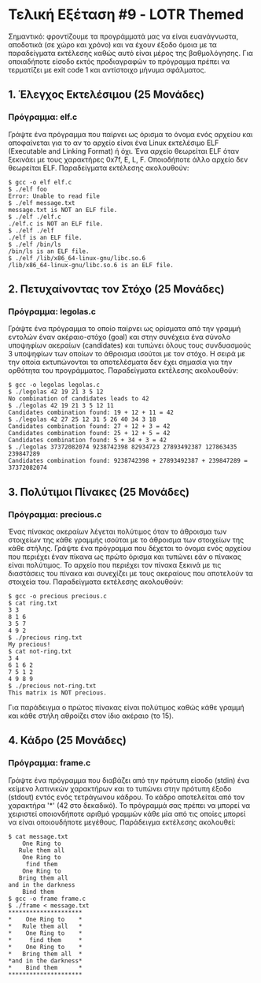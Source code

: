 # Τελική Εξέταση #9 - LOTR Themed

Σημαντικό: φροντίζουμε τα προγράμματά μας να είναι ευανάγνωστα, αποδοτικά (σε χώρο και χρόνο) και να έχουν έξοδο όμοια με τα παραδείγματα εκτέλεσης καθώς αυτό είναι μέρος της βαθμολόγησης. Για οποιαδήποτε είσοδο εκτός προδιαγραφών το πρόγραμμα πρέπει να τερματίζει με exit code 1 και αντίστοιχο μήνυμα σφάλματος.

## 1. Έλεγχος Εκτελέσιμου (25 Μονάδες)

### Πρόγραμμα: elf.c

Γράψτε ένα πρόγραμμα που παίρνει ως όρισμα το όνομα ενός αρχείου και αποφαίνεται για το αν το αρχείο είναι ένα Linux εκτελέσιμο ELF (Executable and Linking Format) ή όχι. Ένα αρχείο θεωρείται ELF όταν ξεκινάει με τους χαρακτήρες 0x7f, E, L, F. Οποιοδήποτε άλλο αρχείο δεν θεωρείται ELF. Παραδείγματα εκτέλεσης ακολουθούν:

```
$ gcc -o elf elf.c
$ ./elf foo
Error: Unable to read file
$ ./elf message.txt
message.txt is NOT an ELF file.
$ ./elf ./elf.c
./elf.c is NOT an ELF file.
$ ./elf ./elf
./elf is an ELF file.
$ ./elf /bin/ls
/bin/ls is an ELF file.
$ ./elf /lib/x86_64-linux-gnu/libc.so.6
/lib/x86_64-linux-gnu/libc.so.6 is an ELF file.
```

## 2. Πετυχαίνοντας τον Στόχο (25 Μονάδες)

### Πρόγραμμα: legolas.c

Γράψτε ένα πρόγραμμα το οποίο παίρνει ως ορίσματα από την γραμμή εντολών έναν ακέραιο-στόχο (goal) και στην συνέχεια ένα σύνολο υποψηφίων ακεραίων (candidates) και τυπώνει όλους τους συνδυασμούς 3 υποψηφίων των οποίων το άθροισμα ισούται με τον στόχο. Η σειρά με την οποία εκτυπώνονται τα αποτελέσματα δεν έχει σημασία για την ορθότητα του προγράμματος. Παραδείγματα εκτέλεσης ακολουθούν:

```
$ gcc -o legolas legolas.c
$ ./legolas 42 19 21 3 5 12
No combination of candidates leads to 42
$ ./legolas 42 19 21 3 5 12 11
Candidates combination found: 19 + 12 + 11 = 42
$ ./legolas 42 27 25 12 31 5 26 40 34 3 18
Candidates combination found: 27 + 12 + 3 = 42
Candidates combination found: 25 + 12 + 5 = 42
Candidates combination found: 5 + 34 + 3 = 42
$ ./legolas 37372082074 9238742398 82934723 27893492387 127863435 239847289
Candidates combination found: 9238742398 + 27893492387 + 239847289 = 37372082074

```

## 3. Πολύτιμοι Πίνακες (25 Μονάδες)

### Πρόγραμμα: precious.c

Ένας πίνακας ακεραίων λέγεται πολύτιμος όταν το άθροισμα των στοιχείων της κάθε γραμμής ισούται με το άθροισμα των στοιχείων της κάθε στήλης. Γράψτε ένα πρόγραμμα που δέχεται το όνομα ενός αρχείου που περιέχει έναν πίκανα ως πρώτο όρισμα και τυπώνει εάν ο πίνακας είναι πολύτιμος. Το αρχείο που περιέχει τον πίνακα ξεκινά με τις διαστάσεις του πίνακα και συνεχίζει με τους ακεραίους που αποτελούν τα στοιχεία του. Παραδείγματα εκτέλεσης ακολουθούν:

```
$ gcc -o precious precious.c
$ cat ring.txt
3 3
8 1 6
3 5 7
4 9 2
$ ./precious ring.txt
My precious!
$ cat not-ring.txt
3 4
6 1 6 2
7 5 1 2
4 9 8 9
$ ./precious not-ring.txt
This matrix is NOT precious.
```

Για παράδειγμα ο πρώτος πίνακας είναι πολύτιμος καθώς κάθε γραμμή και κάθε στήλη αθροίζει στον ίδιο ακέραιο (το 15).

## 4. Κάδρο (25 Μονάδες)

### Πρόγραμμα: frame.c

Γράψτε ένα πρόγραμμα που διαβάζει από την πρότυπη είσοδο (stdin) ένα κείμενο λατινικών χαρακτήρων και το τυπώνει στην πρότυπη έξοδο (stdout) εντός ενός τετράγωνου κάδρου. Το κάδρο αποτελείται από τον χαρακτήρα '*' (42 στο δεκαδικό). Το πρόγραμμά σας πρέπει να μπορεί να χειριστεί οποιονδήποτε αριθμό γραμμών κάθε μία από τις οποίες μπορεί να είναι οποιουδήποτε μεγέθους. Παράδειγμα εκτέλεσης ακολουθεί:

```
$ cat message.txt
    One Ring to
   Rule them all
    One Ring to
     find them
    One Ring to
   Bring them all
and in the darkness
    Bind them
$ gcc -o frame frame.c
$ ./frame < message.txt
*********************
*    One Ring to    *
*   Rule them all   *
*    One Ring to    *
*     find them     *
*    One Ring to    *
*   Bring them all  *
*and in the darkness*
*    Bind them      *
*********************
```
